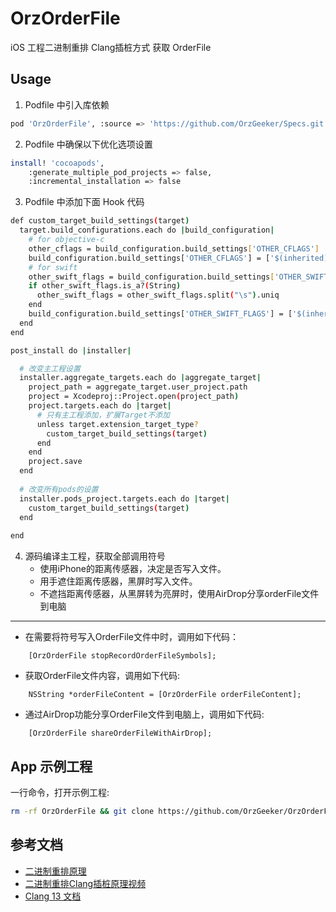 # OrzOrderFile

iOS 工程二进制重排 Clang插桩方式 获取 OrderFile

## Usage

1. Podfile 中引入库依赖

```bash
pod 'OrzOrderFile', :source => 'https://github.com/OrzGeeker/Specs.git'
```

2. Podfile 中确保以下优化选项设置

```bash
install! 'cocoapods',
    :generate_multiple_pod_projects => false,
    :incremental_installation => false
```

3. Podfile 中添加下面 Hook 代码

```bash
def custom_target_build_settings(target)
  target.build_configurations.each do |build_configuration|
    # for objective-c
    other_cflags = build_configuration.build_settings['OTHER_CFLAGS']
    build_configuration.build_settings['OTHER_CFLAGS'] = ['$(inherited)',other_cflags, '-fsanitize-coverage=func,trace-pc-guard'].flatten.uniq.compact
    # for swift
    other_swift_flags = build_configuration.build_settings['OTHER_SWIFT_FLAGS']
    if other_swift_flags.is_a?(String)
      other_swift_flags = other_swift_flags.split("\s").uniq
    end
    build_configuration.build_settings['OTHER_SWIFT_FLAGS'] = ['$(inherited)',other_swift_flags, '-sanitize-coverage=func,trace-pc-guard','-sanitize=undefined'].flatten.uniq.compact
  end
end

post_install do |installer|

  # 改变主工程设置
  installer.aggregate_targets.each do |aggregate_target|
    project_path = aggregate_target.user_project.path
    project = Xcodeproj::Project.open(project_path)
    project.targets.each do |target|
      # 只有主工程添加，扩展Target不添加
      unless target.extension_target_type?
        custom_target_build_settings(target)
      end
    end
    project.save
  end
  
  # 改变所有pods的设置
  installer.pods_project.targets.each do |target|
    custom_target_build_settings(target)
  end
  
end
```

4. 源码编译主工程，获取全部调用符号
    - 使用iPhone的距离传感器，决定是否写入文件。
    - 用手遮住距离传感器，黑屏时写入文件。
    - 不遮挡距离传感器，从黑屏转为亮屏时，使用AirDrop分享orderFile文件到电脑

---

    
- 在需要将符号写入OrderFile文件中时，调用如下代码：

```objc
    [OrzOrderFile stopRecordOrderFileSymbols];
```

- 获取OrderFile文件内容，调用如下代码:

```objc
    NSString *orderFileContent = [OrzOrderFile orderFileContent];
```

- 通过AirDrop功能分享OrderFile文件到电脑上，调用如下代码:

```objc
    [OrzOrderFile shareOrderFileWithAirDrop];
```

## App 示例工程

一行命令，打开示例工程: 

```bash
rm -rf OrzOrderFile && git clone https://github.com/OrzGeeker/OrzOrderFile.git && cd OrzOrderFile/App && bundle && bundle exec pod install && xed .
```

## 参考文档

- [二进制重排原理](http://www.zyiz.net/tech/detail-127196.html)
- [二进制重排Clang插桩原理视频](https://youtu.be/9ys2iiVdcKk)
- [Clang 13 文档](https://clang.llvm.org/docs/UsersManual.html)



